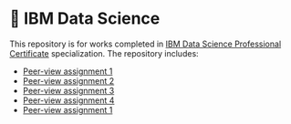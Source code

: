 # :rocket: IBM Data Science
This repository is for works completed in [IBM Data Science Professional Certificate](https://www.coursera.org/professional-certificates/ibm-data-science) specialization.
The repository includes:
* [Peer-view assignment 1](Assignment1)
* [Peer-view assignment 2](Assignment2)
* [Peer-view assignment 3](Assignment3)
* [Peer-view assignment 4](Assignment4)
* [Peer-view assignment 1](Applied-Data-Science_Capstone)


